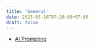 ```yaml
---
title: 'General'
date: 2025-03-16T07:20:00+07:00
draft: false
---
```


- [AI Prompting](./ai-prompting/)
